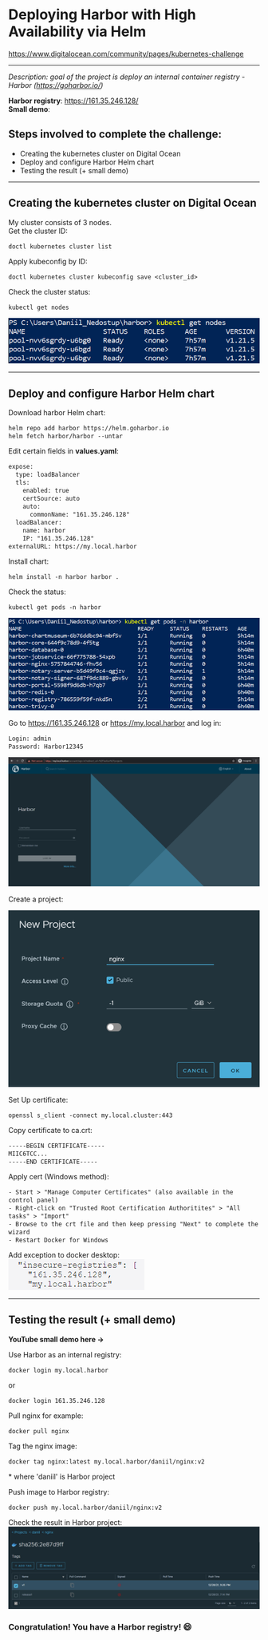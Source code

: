 # Deploying Harbor with High Availability via Helm

https://www.digitalocean.com/community/pages/kubernetes-challenge<br>

----

_Description: goal of the project is deploy an internal container registry - Harbor (https://goharbor.io/)_ <br>

**Harbor registry**: https://161.35.246.128/<br>
**Small demo**: <br>

## Steps involved to complete the challenge:<br>

- Creating the kubernetes cluster on Digital Ocean<br>
- Deploy and configure Harbor Helm chart<br>
- Testing the result (+ small demo)<br>

----

## Creating the kubernetes cluster on Digital Ocean

My cluster consists of 3 nodes.<br>
Get the cluster ID:<br>
```
doctl kubernetes cluster list
```
Apply kubeconfig by ID:<br>
```
doctl kubernetes cluster kubeconfig save <cluster_id>
```
Check the cluster status:<br>
```
kubectl get nodes
```
![setting_mysql_operator](images/getnodes.jpg)

----

## Deploy and configure Harbor Helm chart <br>

Download harbor Helm chart:<br>

```
helm repo add harbor https://helm.goharbor.io
helm fetch harbor/harbor --untar
```
Edit certain fields in **values.yaml**: <br>

```
expose:
  type: loadBalancer
  tls:
    enabled: true
    certSource: auto
    auto:
      commonName: "161.35.246.128"
  loadBalancer:
    name: harbor
    IP: "161.35.246.128"
externalURL: https://my.local.harbor
```

Install chart:
```
helm install -n harbor harbor .
```
Check the status:
```
kubectl get pods -n harbor
```
![setting_mysql_operator](images/getpods.jpg)

Go to https://161.35.246.128 or https://my.local.harbor and log in:
```
Login: admin
Password: Harbor12345
```
![setting_mysql_operator](images/harborui.jpg)

Create a project:

![setting_mysql_operator](images/newproject.jpg)

Set Up certificate:

```
openssl s_client -connect my.local.cluster:443
```
Copy certificate to ca.crt:
```
-----BEGIN CERTIFICATE-----
MIIC6TCC...
-----END CERTIFICATE-----
```

Apply cert (Windows method):
```
- Start > "Manage Computer Certificates" (also available in the control panel)
- Right-click on "Trusted Root Certification Authoritites" > "All tasks" > "Import"
- Browse to the crt file and then keep pressing "Next" to complete the wizard
- Restart Docker for Windows
```
Add exception to docker desktop:<br>
![setting_mysql_operator](images/docker.jpg)

-----
## Testing the result (+ small demo)

**YouTube small demo here ->** <br>

Use Harbor as an internal registry:<br>
```
docker login my.local.harbor
```
or<br>
```
docker login 161.35.246.128
```
Pull nginx for example:<br>
```
docker pull nginx
```
Tag the nginx image:<br>
```
docker tag nginx:latest my.local.harbor/daniil/nginx:v2 

```
\* where 'daniil' is Harbor project

Push image to Harbor registry:
```
docker push my.local.harbor/daniil/nginx:v2
```
Check the result in Harbor project: <br>
![setting_mysql_operator](images/image.jpg)

### Congratulation! You have a Harbor registry! 😄
